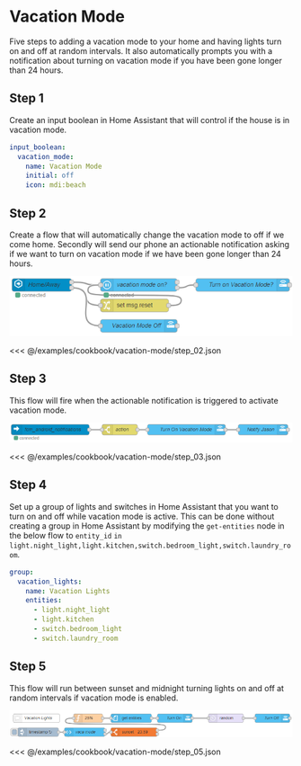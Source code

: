 # Vacation Mode

Five steps to adding a vacation mode to your home and having
lights turn on and off at random intervals. It also automatically prompts you with a
notification about turning on vacation mode if you have been gone longer than 24 hours.

## Step 1

Create an input boolean in Home Assistant that will control if the house is in vacation mode.

```yaml
input_boolean:
  vacation_mode:
    name: Vacation Mode
    initial: off
    icon: mdi:beach
```

## Step 2

Create a flow that will automatically change the vacation mode to off if we
come home. Secondly will send our phone an actionable notification asking
if we want to turn on vacation mode if we have been gone longer than 24
hours.

![screenshot](./images/vacation-mode_01.png)

<<< @/examples/cookbook/vacation-mode/step_02.json

## Step 3

This flow will fire when the actionable notification is triggered to activate vacation mode.

![screenshot](./images/vacation-mode_02.png)

<<< @/examples/cookbook/vacation-mode/step_03.json

## Step 4

Set up a group of lights and switches in Home Assistant that you want to turn
on and off while vacation mode is active. This can be done without creating a
group in Home Assistant by modifying the `get-entities` node in the below flow to
`entity_id` `in` `light.night_light,light.kitchen,switch.bedroom_light,switch.laundry_room`.

```yaml
group:
  vacation_lights:
    name: Vacation Lights
    entities:
      - light.night_light
      - light.kitchen
      - switch.bedroom_light
      - switch.laundry_room
```

## Step 5

This flow will run between sunset and midnight turning lights on and off at
random intervals if vacation mode is enabled.

![screenshot](./images/vacation-mode_03.png)

<<< @/examples/cookbook/vacation-mode/step_05.json

